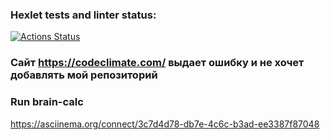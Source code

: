 ### Hexlet tests and linter status:
[![Actions Status](https://github.com/IvyBayer/frontend-project-44/workflows/hexlet-check/badge.svg)](https://github.com/IvyBayer/frontend-project-44/actions)
### Сайт https://codeclimate.com/ выдает ошибку и не хочет добавлять мой репозиторий

### Run brain-calc
https://asciinema.org/connect/3c7d4d78-db7e-4c6c-b3ad-ee3387f87048

